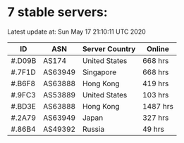 # 7 stable servers:

Latest update at: Sun May 17 21:10:11 UTC 2020

| ID | ASN | Server Country | Online |
| -- | --- | -------------- | ------ |
| #.D09B | AS174 | United States | 668 hrs |
| #.7F1D | AS63949 | Singapore | 668 hrs |
| #.B6F8 | AS63888 | Hong Kong | 419 hrs |
| #.9FC3 | AS53889 | United States | 103 hrs |
| #.BD3E | AS63888 | Hong Kong | 1487 hrs |
| #.2A79 | AS63949 | Japan | 327 hrs |
| #.86B4 | AS49392 | Russia | 49 hrs |

